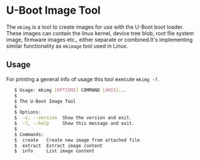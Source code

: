 U-Boot Image Tool
=================

The `mkimg` is a tool to create images for use with the U-Boot boot loader. These images can contain the linux kernel, device tree blob, root file system image, firmware images etc., either separate or combined.It's implementing similar functionality as `mkimage` tool used in Linux.

Usage
-----

For printing a general info of usage this tool execute `mkimg -?`.

```sh
   $ Usage: mkimg [OPTIONS] COMMAND [ARGS]...
   $
   $ The U-Boot Image Tool
   $
   $ Options:
   $  -v, --version  Show the version and exit.
   $  -?, --help     Show this message and exit.
   $
   $ Commands:
   $  create   Create new image from attached file
   $  extract  Extract image content
   $  info     List image content
```

